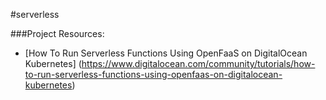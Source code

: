#serverless


###Project Resources:

- [How To Run Serverless Functions Using OpenFaaS on DigitalOcean Kubernetes] (https://www.digitalocean.com/community/tutorials/how-to-run-serverless-functions-using-openfaas-on-digitalocean-kubernetes)